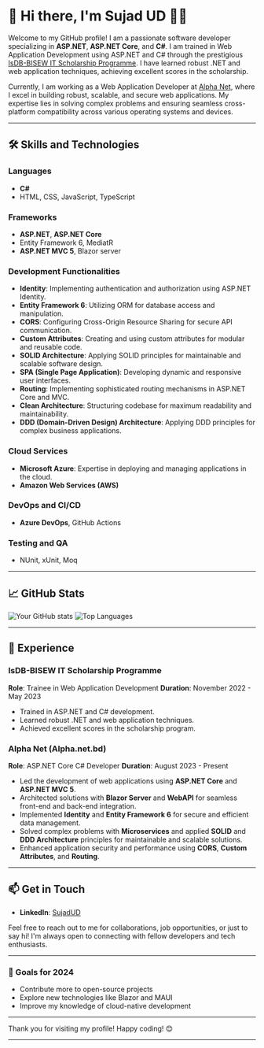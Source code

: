 
# 👋 Hi there, I'm Sujad UD 👨‍💻

Welcome to my GitHub profile! I am a passionate software developer specializing in **ASP.NET**, **ASP.NET Core**, and **C#**. I am trained in Web Application Development using ASP.NET and C# through the prestigious [IsDB-BISEW IT Scholarship Programme](https://isdb-bisew.org/). I have learned robust .NET and web application techniques, achieving excellent scores in the scholarship.

Currently, I am working as a Web Application Developer at [Alpha Net](https://alpha.net.bd), where I excel in building robust, scalable, and secure web applications. My expertise lies in solving complex problems and ensuring seamless cross-platform compatibility across various operating systems and devices.

---

## 🛠️ Skills and Technologies

### Languages
- **C#**
- HTML, CSS, JavaScript, TypeScript

### Frameworks
- **ASP.NET**, **ASP.NET Core**
- Entity Framework 6, MediatR
- **ASP.NET MVC 5**, Blazor server

### Development Functionalities
- **Identity**: Implementing authentication and authorization using ASP.NET Identity.
- **Entity Framework 6**: Utilizing ORM for database access and manipulation.
- **CORS**: Configuring Cross-Origin Resource Sharing for secure API communication.
- **Custom Attributes**: Creating and using custom attributes for modular and reusable code.
- **SOLID Architecture**: Applying SOLID principles for maintainable and scalable software design.
- **SPA (Single Page Application)**: Developing dynamic and responsive user interfaces.
- **Routing**: Implementing sophisticated routing mechanisms in ASP.NET Core and MVC.
- **Clean Architecture**: Structuring codebase for maximum readability and maintainability.
- **DDD (Domain-Driven Design) Architecture**: Applying DDD principles for complex business applications.

### Cloud Services
- **Microsoft Azure**: Expertise in deploying and managing applications in the cloud.
- **Amazon Web Services (AWS)**

### DevOps and CI/CD
- **Azure DevOps**, GitHub Actions

### Testing and QA
- NUnit, xUnit, Moq

---

## 📈 GitHub Stats

![Your GitHub stats](https://github-readme-stats.vercel.app/api?username=sujadud&show_icons=true&theme=radical)
![Top Languages](https://github-readme-stats.vercel.app/api/top-langs/?username=sujadud&layout=compact&theme=radical)

---


## 💼 Experience

### IsDB-BISEW IT Scholarship Programme
**Role**: Trainee in Web Application Development
**Duration**: November 2022 - May 2023
- Trained in ASP.NET and C# development.
- Learned robust .NET and web application techniques.
- Achieved excellent scores in the scholarship program.

### Alpha Net (Alpha.net.bd)
**Role**: ASP.NET Core C# Developer
**Duration**: August 2023 - Present
- Led the development of web applications using **ASP.NET Core** and **ASP.NET MVC 5**.
- Architected solutions with **Blazor Server** and **WebAPI** for seamless front-end and back-end integration.
- Implemented **Identity** and **Entity Framework 6** for secure and efficient data management.
- Solved complex problems with **Microservices** and applied **SOLID** and **DDD Architecture** principles for maintainable and scalable solutions.
- Enhanced application security and performance using **CORS**, **Custom Attributes**, and **Routing**.

---

## 📫 Get in Touch

- **LinkedIn**: [SujadUD](https://www.linkedin.com/in/sujadud)

Feel free to reach out to me for collaborations, job opportunities, or just to say hi! I'm always open to connecting with fellow developers and tech enthusiasts.

---

### 🎯 Goals for 2024
- Contribute more to open-source projects
- Explore new technologies like Blazor and MAUI
- Improve my knowledge of cloud-native development

---

Thank you for visiting my profile! Happy coding! 😊

---
